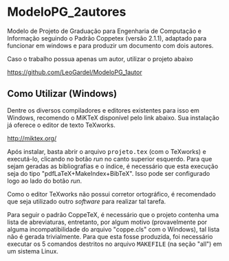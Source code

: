 ModeloPG_2autores
=================

Modelo de Projeto de Graduação para Engenharia de Computação e Informação seguindo o Padrão Coppetex (versão 2.1.1), adaptado para funcionar em windows e para produzir um documento com dois autores.

Caso o trabalho possua apenas um autor, utilizar o projeto abaixo

https://github.com/LeoGardel/ModeloPG_1autor

Como Utilizar (Windows)
--------------

Dentre os diversos compiladores e editores existentes para isso em Windows, recomendo o MiKTeX disponível pelo link abaixo. Sua instalação já oferece o editor de texto TeXworks.

http://miktex.org/

Após instalar, basta abrir o arquivo <tt>projeto.tex</tt> (com o TeXworks) e executá-lo, clicando no botão *run* no canto superior esquerdo. Para que sejam geradas as bibliografias e o índice, é necessário que esta execução seja do tipo "pdfLaTeX+MakeIndex+BibTeX". Isso pode ser configurado logo ao lado do botão *run*.

Como o editor TeXworks não possui corretor ortográfico, é recomendado que seja utilizado outro *software* para realizar tal tarefa.

Para seguir o padrão CoppeTeX, é necessário que o projeto contenha uma lista de abreviaturas, entretanto, por algum motivo (provavelmente por alguma incompatibilidade do arquivo "coppe.cls" com o Windows), tal lista não é gerada trivialmente. Para que esta fosse produzida, foi necessário executar os 5 comandos destritos no arquivo <tt>MAKEFILE</tt> (na seção "all") em um sistema Linux.